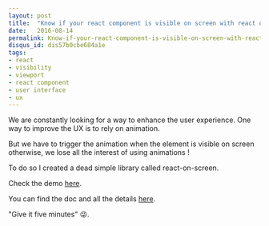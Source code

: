 ```yaml
---
layout: post
title:  "Know if your react component is visible on screen with react on screen"
date:   2016-08-14
permalink: Know-if-your-react-component-is-visible-on-screen-with-react-on-screen
disqus_id: dis57b0cbe684a1e
tags:
- react
- visibility
- viewport
- react component
- user interface
- ux
---
```


We are constantly looking for a way to enhance the user experience. One way to improve the UX is to rely on animation.

But we have to trigger the animation when the element is visible on screen otherwise, we lose all the interest of using animations !

To do so I created a dead simple library called react-on-screen.

Check the demo [here](https://sniphpet.github.io/react-on-screen/demo-react-on-screen.html).

You can find the doc and all the details [here](https://sniphpet.github.io/react-on-screen).

"Give it five minutes" :stuck_out_tongue_winking_eye:.
